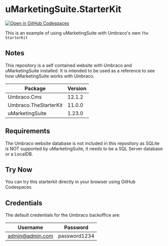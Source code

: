 # uMarketingSuite.StarterKit 
[![Open in GitHub Codespaces](https://github.com/codespaces/badge.svg)](https://codespaces.new/uMarketingSolutions/uMarketingSuite.StarterKit?quickstart=1)

This is an example of using uMarketingSuite with Umbraco's own `The StarterKit`

## Notes
This repository is a self contained website with Umbraco and uMarketingSuite installed. 
It is intended to be used as a reference to see how uMarketingSuite works with Umbraco.


| Package               | Version |
|-----------------------|---------|
| Umbraco.Cms           | 12.1.2  |
| Umbraco.TheStarterKit | 11.0.0  |
| uMarketingSuite       | 1.23.0  |

## Requirements
The Umbraco website database is not included in this repository as SQLite is 
NOT supported by uMarketingSuite, it needs to be a SQL Server database or a LocalDB.

## Try Now
You can try this starterkit directly in your browser using GitHub Codespaces.



## Credentials
The default credentials for the Umbraco backoffice are:

| Username        | Password     |
|-----------------|--------------|
| admin@admin.com | password1234 |






